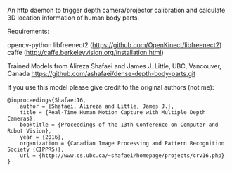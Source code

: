 An http daemon to trigger depth camera/projector calibration and calculate 3D location information of human body parts.

Requirements:

opencv-python
libfreenect2 (https://github.com/OpenKinect/libfreenect2)
caffe (http://caffe.berkeleyvision.org/installation.html)


Trained Models from Alireza Shafaei and  James J. Little, UBC, Vancouver, Canada
 https://github.com/ashafaei/dense-depth-body-parts.git

If you use this model please give credit to the original authors (not me):

    @inproceedings{Shafaei16,
        author = {Shafaei, Alireza and Little, James J.},
        title = {Real-Time Human Motion Capture with Multiple Depth Cameras},
        booktitle = {Proceedings of the 13th Conference on Computer and Robot Vision},
        year = {2016},
        organization = {Canadian Image Processing and Pattern Recognition Society (CIPPRS)},
        url = {http://www.cs.ubc.ca/~shafaei/homepage/projects/crv16.php}
    }
